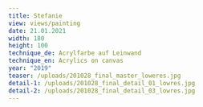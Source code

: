```yaml
---
title: Stefanie
view: views/painting
date: 21.01.2021
width: 180
height: 100
technique_de: Acrylfarbe auf Leinwand
technique_en: Acrylics on canvas
year: "2019"
teaser: /uploads/201028_final_master_loweres.jpg
detail-1: /uploads/201028_final_detail_01_lowres.jpg
detail-2: /uploads/201028_final_detail_03_lowres.jpg
---
```

